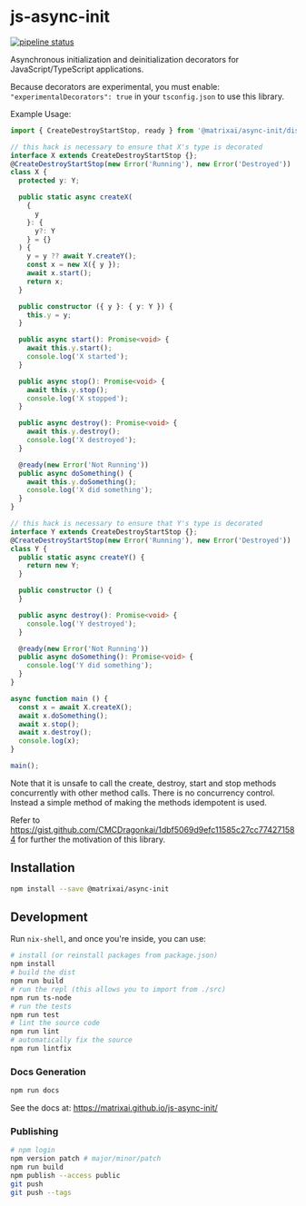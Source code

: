 # js-async-init

[![pipeline status](https://gitlab.com/MatrixAI/open-source/js-async-init/badges/master/pipeline.svg)](https://gitlab.com/MatrixAI/open-source/js-async-init/commits/master)

Asynchronous initialization and deinitialization decorators for JavaScript/TypeScript applications.

Because decorators are experimental, you must enable: `"experimentalDecorators": true` in your `tsconfig.json` to use this library.

Example Usage:

```ts
import { CreateDestroyStartStop, ready } from '@matrixai/async-init/dist/CreateDestroyStartStop';

// this hack is necessary to ensure that X's type is decorated
interface X extends CreateDestroyStartStop {};
@CreateDestroyStartStop(new Error('Running'), new Error('Destroyed'))
class X {
  protected y: Y;

  public static async createX(
    {
      y
    }: {
      y?: Y
    } = {}
  ) {
    y = y ?? await Y.createY();
    const x = new X({ y });
    await x.start();
    return x;
  }

  public constructor ({ y }: { y: Y }) {
    this.y = y;
  }

  public async start(): Promise<void> {
    await this.y.start();
    console.log('X started');
  }

  public async stop(): Promise<void> {
    await this.y.stop();
    console.log('X stopped');
  }

  public async destroy(): Promise<void> {
    await this.y.destroy();
    console.log('X destroyed');
  }

  @ready(new Error('Not Running'))
  public async doSomething() {
    await this.y.doSomething();
    console.log('X did something');
  }
}

// this hack is necessary to ensure that Y's type is decorated
interface Y extends CreateDestroyStartStop {};
@CreateDestroyStartStop(new Error('Running'), new Error('Destroyed'))
class Y {
  public static async createY() {
    return new Y;
  }

  public constructor () {
  }

  public async destroy(): Promise<void> {
    console.log('Y destroyed');
  }

  @ready(new Error('Not Running'))
  public async doSomething(): Promise<void> {
    console.log('Y did something');
  }
}

async function main () {
  const x = await X.createX();
  await x.doSomething();
  await x.stop();
  await x.destroy();
  console.log(x);
}

main();
```

Note that it is unsafe to call the create, destroy, start and stop methods concurrently with other method calls. There is no concurrency control. Instead a simple method of making the methods idempotent is used.

Refer to https://gist.github.com/CMCDragonkai/1dbf5069d9efc11585c27cc774271584 for further the motivation of this library.

## Installation

```sh
npm install --save @matrixai/async-init
```

## Development

Run `nix-shell`, and once you're inside, you can use:

```sh
# install (or reinstall packages from package.json)
npm install
# build the dist
npm run build
# run the repl (this allows you to import from ./src)
npm run ts-node
# run the tests
npm run test
# lint the source code
npm run lint
# automatically fix the source
npm run lintfix
```

### Docs Generation

```sh
npm run docs
```

See the docs at: https://matrixai.github.io/js-async-init/

### Publishing

```sh
# npm login
npm version patch # major/minor/patch
npm run build
npm publish --access public
git push
git push --tags
```
